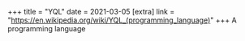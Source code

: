 +++
title = "YQL"
date = 2021-03-05
[extra]
link = "https://en.wikipedia.org/wiki/YQL_(programming_language)"
+++
A programming language

